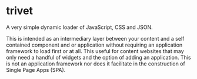 # trivet
A very simple dynamic loader of JavaScript, CSS and JSON.

This is intended as an intermediary layer between your content and a self contained component and or application without requiring an application framework to load first or at all. This useful for content websites that may only need a handful of
widgets and the option of adding an application. This is not an application framework nor does it facilitate in the construction of Single Page Apps (SPA).
